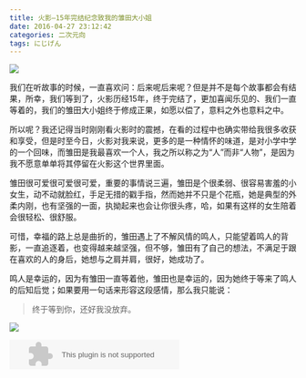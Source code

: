 ```yaml
---
title: 火影—15年完结纪念致我的雏田大小姐
date: 2016-04-27 23:12:42
categories: 二次元向
tags: にじげん
---
```

![](/img/pics/2016-04-27/3.png)

我们在听故事的时候，一直喜欢问：后来呢后来呢？但是并不是每个故事都会有结果，所幸，我们等到了，火影历经15年，终于完结了，更加喜闻乐见的、我们一直等着的，我们的雏田大小姐终于修成正果，如愿以偿了，意料之外也意料之中。  

<!--more-->

所以呢？我还记得当时刚刚看火影时的震撼，在看的过程中也确实带给我很多收获和享受，但是时至今日，火影对我来说，更多的是一种情怀的味道，是对小学中学的一个回味，而雏田是我最喜欢一个人，我之所以称之为“人”而非“人物”，是因为我不愿意单单将其停留在火影这个世界里面。

雏田很可爱很可爱很可爱，重要的事情说三遍，雏田是个很柔弱、很容易害羞的小女生，动不动就脸红，手足无措的戳手指，然而她并不只是个花瓶，她是典型的外柔内刚，也有坚强的一面，执拗起来也会让你很头疼，哈，如果有这样的女生陪着会很轻松、很舒服。

可惜，幸福的路上总是曲折的，雏田遇上了不解风情的鸣人，只能望着鸣人的背影，一直追逐着，也变得越来越坚强，但不够，雏田有了自己的想法，不满足于跟在喜欢的人的身后，她想与之肩并肩，很好，她成功了。

鸣人是幸运的，因为有雏田一直等着他，雏田也是幸运的，因为她终于等来了鸣人的后知后觉；如果要用一句话来形容这段感情，那么我只能说：

>终于等到你，还好我没放弃。

![](/img/pics/2016-04-27/1.jpg)

<embed src="http://music.163.com/style/swf/widget.swf?sid=27836179&type=2&auto=1&width=278&height=32" width="298" height="52"  allowNetworking="all"></embed>



